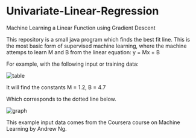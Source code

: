 # Univariate-Linear-Regression
Machine Learning a Linear Function using Gradient Descent

This repository is a small java program which finds the best fit line. This is the most basic form of supervised machine learning, where the machine attemps to learn M and B from the linear equation: y = Mx + B

For example, with the following input or training data:

![table](https://cloud.githubusercontent.com/assets/3782710/7625714/4c0ca30a-f9b0-11e4-879b-4952c53b674d.png)

It will find the constants M = 1.2, B = 4.7

Which corresponds to the dotted line below.

![graph](https://cloud.githubusercontent.com/assets/3782710/7625712/4a5f127c-f9b0-11e4-9780-d9ec5100033d.png)

This example input data comes from the Coursera course on Machine Learning by Andrew Ng.
